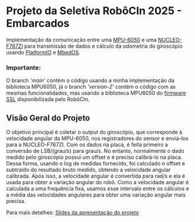 # Projeto da Seletiva RobôCIn 2025 - Embarcados
Implementação da comunicação entre uma [MPU-6050](https://invensense.tdk.com/wp-content/uploads/2015/02/MPU-6000-Datasheet1.pdf) e uma [NUCLEO-F767ZI](https://www-st-com.translate.goog/en/evaluation-tools/nucleo-f767zi.html?_x_tr_sl=en&_x_tr_tl=pt&_x_tr_hl=pt&_x_tr_pto=tc) para transmissão de dados e cálculo da odometria do giroscópio usando [PlatformIO](https://platformio.org/) e [MbedOS](https://os.mbed.com/).

### Importante:
O branch *'main'* contém o código usando a minha implementação da biblioteca MPU6050, já o branch *'version-2'* contém o código com as mesmas funcionalidades, mas usando a biblioteca MPU6050 do [firmware SSL](https://github.com/robocin/ssl-firmware/tree/main) disponibilizada pelo RobôCIn.

## Visão Geral do Projeto
O objetivo principal é coletar o output do giroscópio, que corresponde à velocidade angular da MPU-6050, nos registradores do sensor e enviá-los para a NUCLEO-F767ZI. Com os dados na placa, é feita primeiro a conversão de LSB/(grau/s) para grau/s. No entanto, normalmente o dado medido pelo giroscópio possui um offset e é preciso calibrá-lo na placa. Dessa forma, usando o log de medidas fornecido, foi calculado o offset e subtraído do resultado bruto medido, obtendo a velocidade angular calibrada. Após isso, a velocidade angular é convertida para rad/s e ela é usada para obter a variação angular do robô. Como a velocidade angular é calculada a uma frequência fixa, usamos esse intervalo entre os cálculos e a média das velocidades angulares para obter uma variação angular mais precisa.

Para mais detalhes: [Slides da apresentação do projeto](https://www.canva.com/design/DAGcqC27xzI/j8jTnLOlu57EmrF3MJ6ERQ/view)